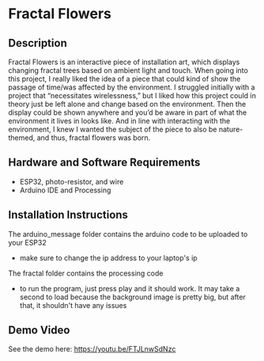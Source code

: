 # Fractal Flowers

## Description
Fractal Flowers is an interactive piece of installation art, which displays changing fractal trees based on ambient light and touch. When going into this project, I really liked the idea of a piece that could kind of show the passage of time/was affected by the environment. I struggled initially with a project that “necessitates wirelessness,” but I liked how this project could in theory just be left alone and change based on the environment. Then the display could be shown anywhere and you’d be aware in part of what the environment it lives in looks like. And in line with interacting with the environment, I knew I wanted the subject of the piece to also be nature-themed, and thus, fractal flowers was born. 

## Hardware and Software Requirements
- ESP32, photo-resistor, and wire 
- Arduino IDE and Processing

## Installation Instructions
The arduino_message folder contains the arduino code to be uploaded to your ESP32
- make sure to change the ip address to your laptop's ip 

The fractal folder contains the processing code
- to run the program, just press play and it should work. It may take a second to load because the background image is pretty big, but after that, it shouldn't have any issues

## Demo Video
See the demo here: https://youtu.be/FTJLnwSdNzc

